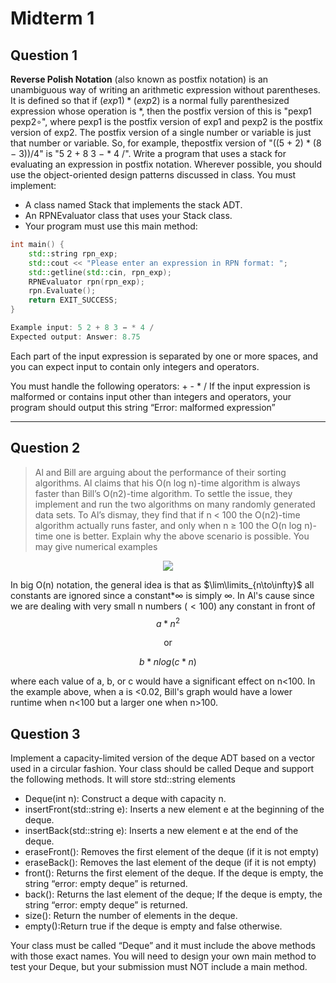 # Midterm 1

## Question 1

**Reverse Polish Notation** (also known as postfix notation) is an unambiguous way of writing an arithmetic expression without parentheses. It is defined so that if $(exp1) * (exp2)$ is a normal fully parenthesized expression whose operation is $*$, then the postfix version of  this is "pexp1 pexp2∘", where pexp1 is the postfix version of exp1 and pexp2 is the postfix version of exp2. The postfix version of a single number or variable is just that number or variable. So, for example, thepostfix version of "((5 + 2) * (8 − 3))/4" is "5 2 + 8 3 − * 4 /". Write a program that uses a stack for evaluating an expression in postfix notation. Wherever possible, you should use the object-oriented design patterns discussed in class. You must implement:

+ A class named Stack that implements the stack ADT.
+ An RPNEvaluator class that uses your Stack class.
+ Your program must use this main method:

```cpp
int main() {
    std::string rpn_exp;
    std::cout << "Please enter an expression in RPN format: ";
    std::getline(std::cin, rpn_exp);
    RPNEvaluator rpn(rpn_exp);
    rpn.Evaluate();
    return EXIT_SUCCESS;
}

Example input: 5 2 + 8 3 − * 4 /
Expected output: Answer: 8.75

```

Each part of the input expression is separated by one or more spaces, and you can expect input to contain only integers and operators.


You must handle the following operators: + - * / If the input expression is malformed or contains input other than integers and operators, your program should output this string “Error: malformed expression”

---

## Question 2
>Al and Bill are arguing about the performance of their sorting algorithms. Al claims that his O(n log n)-time algorithm is always faster than Bill’s O(n2)-time algorithm. To settle the issue, they implement and run the two algorithms on many randomly generated data sets. To Al’s dismay, they find that if n < 100 the O(n2)-time algorithm actually runs faster, and only when n ≥ 100 the O(n log n)-time one is better. Explain why the above scenario is possible. You may give numerical examples

<p align="center">
  <img src="https://i.imgur.com/F8FesL4.png" />
</p>

In big O(n) notation, the general idea is that as $\lim\limits_{n\to\infty}$ all constants are ignored since a constant*$\infty$ is simply $\infty$. In Al's cause since we are dealing with very small n numbers ($<100$) any constant in front of $$a*n^2$$ <p align="center"> or</p> $$b*nlog(c
*n)$$


where each value of a, b, or c would have a significant effect on n<100. In the example above, when a is <0.02, Bill's graph would have a lower runtime when n<100 but a larger one when n>100.


## Question 3

Implement a capacity-limited version of the deque ADT based on a vector used in a circular fashion. Your class should be called Deque and support the following methods. It will store std::string elements

+ Deque(int n): Construct a deque with capacity n.
+ insertFront(std::string e): Inserts a new element e at the beginning of the deque.
+ insertBack(std::string e): Inserts a new element e at the end of the deque.
+ eraseFront(): Removes the first element of the deque (if it is not empty)
+ eraseBack(): Removes the last element of the deque (if it is not empty)
+ front(): Returns the first element of the deque. If the deque is empty, the string
“error: empty deque” is returned.
+ back(): Returns the last element of the deque; If the deque is empty, the string
“error: empty deque” is returned.
+ size(): Return the number of elements in the deque.
+ empty():Return true if the deque is empty and false otherwise.


Your class must be called “Deque” and it must include the above methods with those
exact names. You will need to design your own main method to test your Deque, but
your submission must NOT include a main method.